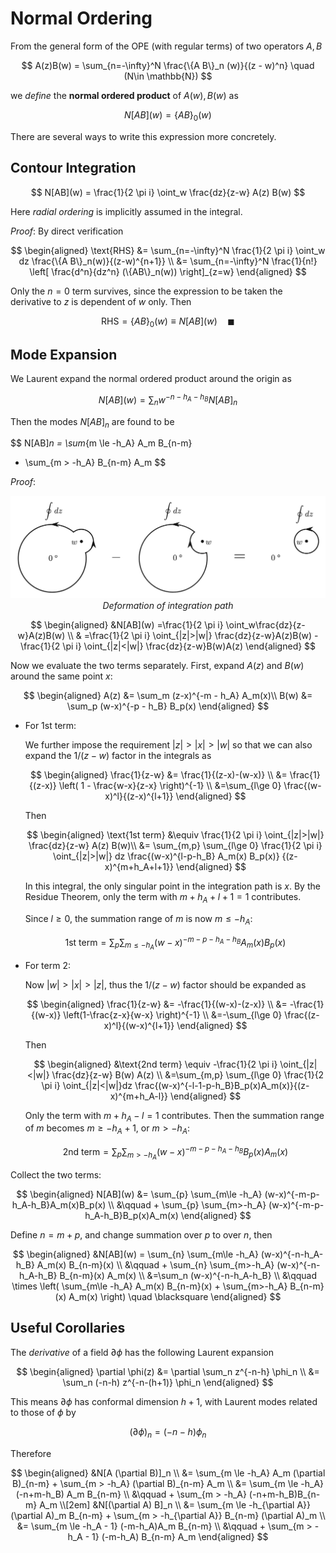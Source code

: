 <style>
    .katex {
        font-size: 1.1em;
    }
    .remark {
        border-radius: 15px;
        padding: 20px;
        background-color: SeaGreen;
        color: White;
    }
    .result {
        border-radius: 15px;
        padding: 20px;
        background-color: DarkSlateBlue;
        color: White;
    }
</style>

# Normal Ordering

From the general form of the OPE (with regular terms) of two operators $A,B$

$$
A(z)B(w)
= \sum_{n=-\infty}^N 
\frac{\{A B\}_n (w)}{(z - w)^n} \quad
(N\in \mathbb{N})
$$

we *define* the **normal ordered product** of $A(w),B(w)$ as

$$
N[A B](w)=\{A B\}_0(w)
$$

There are several ways to write this expression more concretely.



## Contour Integration

$$
N[AB](w) = 
\frac{1}{2 \pi i} \oint_w \frac{dz}{z-w} A(z) B(w)
$$

Here *radial ordering* is implicitly assumed in the integral.

*Proof*: By direct verification

$$
\begin{aligned}
    \text{RHS}
    &= \sum_{n=-\infty}^N \frac{1}{2 \pi i} 
    \oint_w dz \frac{\{A B\}_n(w)}{(z-w)^{n+1}}
    \\
    &= \sum_{n=-\infty}^N \frac{1}{n!} \left[
        \frac{d^n}{dz^n} (\{AB\}_n(w))
    \right]_{z=w}
\end{aligned}
$$

Only the $n=0$ term survives, since the expression to be taken the derivative to $z$ is dependent of $w$ only. Then

$$
\text{RHS} = \{A B\}_0(w)
\equiv N[AB](w)
\quad \blacksquare
$$

## Mode Expansion

We Laurent expand the normal ordered product around the origin as

$$
N[AB](w)=\sum_n  w^{-n-h_A-h_B} N[AB]_n
$$

Then the modes $N[AB]_n$ are found to be

$$
N[AB]_n
= \sum_{m \le -h_A} A_m B_{n-m}
+ \sum_{m > -h_A} B_{n-m} A_m
$$

*Proof*:

<center>

![integration path](images/norm_ord_int_path.png)   
*Deformation of integration path*

</center>

$$
\begin{aligned}
    &N[AB](w)
    =\frac{1}{2 \pi i} \oint_w\frac{dz}{z-w}A(z)B(w)
    \\
    &
    =\frac{1}{2 \pi i} 
    \oint_{|z|>|w|} \frac{dz}{z-w}A(z)B(w)
    - \frac{1}{2 \pi i} 
    \oint_{|z|<|w|} \frac{dz}{z-w}B(w)A(z)
\end{aligned}
$$

Now we evaluate the two terms separately. First, expand $A(z)$ and
$B(w)$ around the same point $x$:

$$
\begin{aligned}
    A(z) &= \sum_m (z-x)^{-m - h_A} A_m(x)\\
    B(w) &= \sum_p (w-x)^{-p - h_B} B_p(x)
\end{aligned}
$$

- For 1st term:

    We further impose the requirement $|z|>|x|>|w|$ so that we can also expand the $1/(z-w)$ factor in the integrals as

    $$
    \begin{aligned}
        \frac{1}{z-w} 
        &= \frac{1}{(z-x)-(w-x)}
        \\
        &= \frac{1}{(z-x)} \left(
            1 - \frac{w-x}{z-x} 
        \right)^{-1}
        \\
        &=\sum_{l\ge 0} \frac{(w-x)^l}{(z-x)^{l+1}}
    \end{aligned}
    $$

    Then

    $$
    \begin{aligned}
        \text{1st term}
        &\equiv \frac{1}{2 \pi i} 
        \oint_{|z|>|w|} \frac{dz}{z-w} A(z) B(w)\\
        &= \sum_{m,p} \sum_{l\ge 0} 
        \frac{1}{2 \pi i} \oint_{|z|>|w|} dz 
        \frac{(w-x)^{l-p-h_B} A_m(x) B_p(x)}
            {(z-x)^{m+h_A+l+1}}
    \end{aligned}
    $$

    In this integral, the only singular point in the integration path is $x$. By the Residue Theorem, only the term with $m+h_A+l+1=1$ contributes. 
    
    Since $l\ge 0$, the summation range of $m$ is now $m\le -h_A$:

    $$
    \text{1st term}
    =\sum_{p} \sum_{m\le -h_A} 
    (w-x)^{-m-p-h_A-h_B} A_m(x) B_p(x)
    $$

- For term 2:

    Now $|w|>|x|>|z|$, thus the $1/(z-w)$ factor should be expanded as

    $$
    \begin{aligned}
        \frac{1}{z-w}
        &= -\frac{1}{(w-x)-(z-x)}
        \\
        &= -\frac{1}{(w-x)} \left(1-\frac{z-x}{w-x} \right)^{-1}
        \\
        &=-\sum_{l\ge 0} \frac{(z-x)^l}{(w-x)^{l+1}}
    \end{aligned}
    $$

    Then

    $$
    \begin{aligned}
        &\text{2nd term} \equiv
        -\frac{1}{2 \pi i} 
        \oint_{|z|<|w|} \frac{dz}{z-w} B(w) A(z)
        \\
        &=\sum_{m,p} \sum_{l\ge 0} \frac{1}{2 \pi i} \oint_{|z|<|w|}dz \frac{(w-x)^{-l-1-p-h_B}B_p(x)A_m(x)}{(z-x)^{m+h_A-l}}
    \end{aligned}
    $$

    Only the term with $m+h_A-l=1$ contributes. Then the summation range of $m$ becomes $m\ge -h_A+1$, or $m>-h_A$:

    $$
    \text{2nd term} 
    = \sum_{p} \sum_{m > -h_A} 
    (w-x)^{-m-p-h_A-h_B} B_p(x) A_m(x)
    $$

Collect the two terms:

$$
\begin{aligned}
    N[AB](w)
    &= \sum_{p} \sum_{m\le -h_A} (w-x)^{-m-p-h_A-h_B}A_m(x)B_p(x)
    \\ &\qquad
    + \sum_{p} \sum_{m>-h_A} (w-x)^{-m-p-h_A-h_B}B_p(x)A_m(x)
\end{aligned}
$$

Define $n=m+p$, and change summation over $p$ to over $n$, then

$$
\begin{aligned}
    &N[AB](w)
    = \sum_{n} \sum_{m\le -h_A} (w-x)^{-n-h_A-h_B} A_m(x) B_{n-m}(x)
    \\ &\qquad
    + \sum_{n} \sum_{m>-h_A} (w-x)^{-n-h_A-h_B} B_{n-m}(x) A_m(x)
    \\
    &=\sum_n (w-x)^{-n-h_A-h_B} 
    \\ &\qquad \times
    \left(
        \sum_{m\le -h_A} A_m(x) B_{n-m}(x)
        + \sum_{m>-h_A} B_{n-m}(x) A_m(x)
    \right) 
    \quad \blacksquare
\end{aligned}
$$

## Useful Corollaries

The *derivative* of a field $\partial \phi$ has the following Laurent expansion

$$
\begin{aligned}
    \partial \phi(z)
    &= \partial \sum_n z^{-n-h} \phi_n
    \\
    &= \sum_n (-n-h) z^{-n-(h+1)} \phi_n
\end{aligned}
$$

This means $\partial \phi$ has conformal dimension $h+1$, with Laurent modes related to those of $\phi$ by

$$
(\partial \phi)_n = (-n-h) \phi_n
$$

Therefore

$$
\begin{aligned}
    &N[A (\partial B)]_n
    \\
    &= \sum_{m \le -h_A} A_m (\partial B)_{n-m}
    + \sum_{m > -h_A} (\partial B)_{n-m} A_m
    \\
    &= \sum_{m \le -h_A} (-n+m-h_B) A_m B_{n-m}
    \\ &\qquad
    + \sum_{m > -h_A} (-n+m-h_B)B_{n-m} A_m
    \\[2em]
    &N[(\partial A) B]_n
    \\
    &= \sum_{m \le -h_{\partial A}} (\partial A)_m B_{n-m}
    + \sum_{m > -h_{\partial A}} B_{n-m} (\partial A)_m
    \\
    &= \sum_{m \le -h_A - 1} (-m-h_A)A_m B_{n-m}
    \\ &\qquad
    + \sum_{m > -h_A - 1} (-m-h_A) B_{n-m} A_m
\end{aligned}
$$
